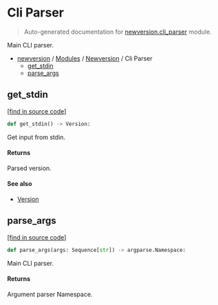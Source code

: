 # Cli Parser

> Auto-generated documentation for [newversion.cli_parser](https://github.com/vemel/newversion/blob/master/newversion/cli_parser.py) module.

Main CLI parser.

- [newversion](../README.md#newversion---semver-helpers-for-pep-440-versions) / [Modules](../MODULES.md#newversion-modules) / [Newversion](index.md#newversion) / Cli Parser
    - [get_stdin](#get_stdin)
    - [parse_args](#parse_args)

## get_stdin

[[find in source code]](https://github.com/vemel/newversion/blob/master/newversion/cli_parser.py#L14)

```python
def get_stdin() -> Version:
```

Get input from stdin.

#### Returns

Parsed version.

#### See also

- [Version](version.md#version)

## parse_args

[[find in source code]](https://github.com/vemel/newversion/blob/master/newversion/cli_parser.py#L30)

```python
def parse_args(args: Sequence[str]) -> argparse.Namespace:
```

Main CLI parser.

#### Returns

Argument parser Namespace.
